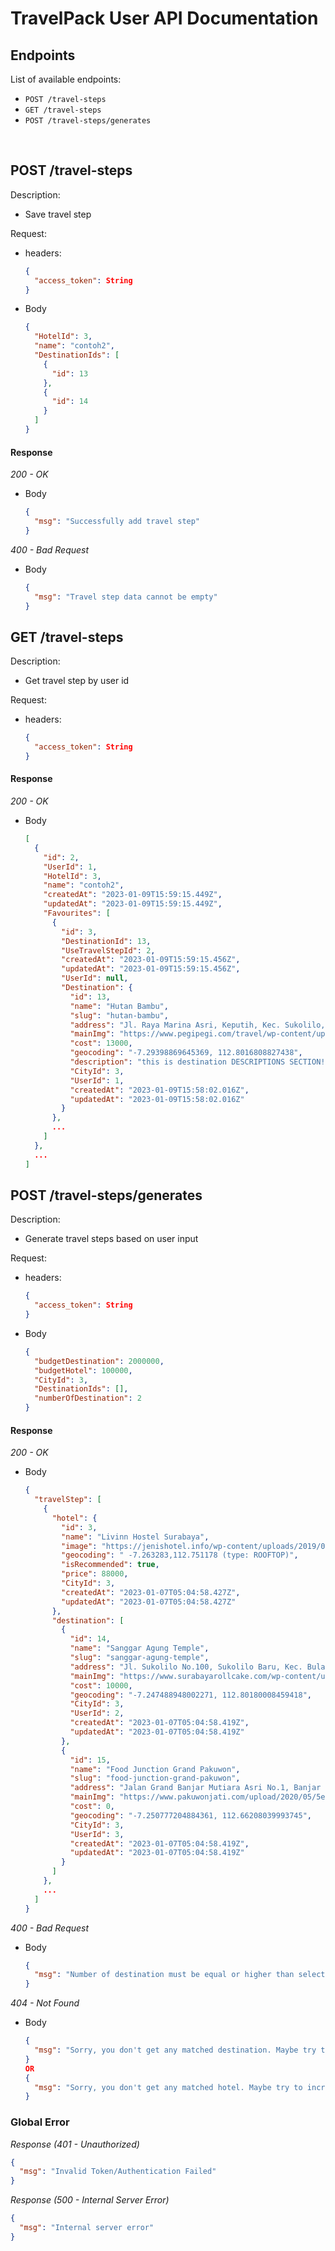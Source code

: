 # TravelPack User API Documentation

## Endpoints

List of available endpoints:

- `POST /travel-steps`
- `GET /travel-steps`
- `POST /travel-steps/generates`

&nbsp;

## POST /travel-steps

Description:

- Save travel step

Request:

- headers:

    ```json
    {
      "access_token": String
    }
    ```

- Body

    ```json
    {
      "HotelId": 3,
      "name": "contoh2",
      "DestinationIds": [
        {
          "id": 13
        },
        {
          "id": 14
        }
      ]
    }
    ```

#### Response

_200 - OK_

- Body

    ```json
    {
      "msg": "Successfully add travel step"
    }
    ```

_400 - Bad Request_

- Body

    ```json
    {
      "msg": "Travel step data cannot be empty"
    }
    ```

## GET /travel-steps

Description:

- Get travel step by user id

Request:

- headers:

    ```json
    {
      "access_token": String
    }
    ```

#### Response

_200 - OK_

- Body

    ```json
    [
      {
        "id": 2,
        "UserId": 1,
        "HotelId": 3,
        "name": "contoh2",
        "createdAt": "2023-01-09T15:59:15.449Z",
        "updatedAt": "2023-01-09T15:59:15.449Z",
        "Favourites": [
          {
            "id": 3,
            "DestinationId": 13,
            "UseTravelStepId": 2,
            "createdAt": "2023-01-09T15:59:15.456Z",
            "updatedAt": "2023-01-09T15:59:15.456Z",
            "UserId": null,
            "Destination": {
              "id": 13,
              "name": "Hutan Bambu",
              "slug": "hutan-bambu",
              "address": "Jl. Raya Marina Asri, Keputih, Kec. Sukolilo, Kota Surabaya, Jawa Timur 60111",
              "mainImg": "https://www.pegipegi.com/travel/wp-content/uploads/2017/10/alamat-taman-sakura-keputih-surabaya.jpg",
              "cost": 13000,
              "geocoding": "-7.29398869645369, 112.8016808827438",
              "description": "this is destination DESCRIPTIONS SECTION!",
              "CityId": 3,
              "UserId": 1,
              "createdAt": "2023-01-09T15:58:02.016Z",
              "updatedAt": "2023-01-09T15:58:02.016Z"
            }
          },
          ...
        ]
      },
      ...
    ]
    ```

## POST /travel-steps/generates

Description:

- Generate travel steps based on user input

Request:

- headers:

    ```json
    {
      "access_token": String
    }
    ```

- Body

    ```json
    {
      "budgetDestination": 2000000,
      "budgetHotel": 100000,
      "CityId": 3,
      "DestinationIds": [],
      "numberOfDestination": 2
    }
    ```

#### Response

_200 - OK_

- Body

    ```json
    {
      "travelStep": [
        {
          "hotel": {
            "id": 3,
            "name": "Livinn Hostel Surabaya",
            "image": "https://jenishotel.info/wp-content/uploads/2019/09/livinn-hostel.jpg",
            "geocoding": " -7.263283,112.751178 (type: ROOFTOP)",
            "isRecommended": true,
            "price": 88000,
            "CityId": 3,
            "createdAt": "2023-01-07T05:04:58.427Z",
            "updatedAt": "2023-01-07T05:04:58.427Z"
          },
          "destination": [
            {
              "id": 14,
              "name": "Sanggar Agung Temple",
              "slug": "sanggar-agung-temple",
              "address": "Jl. Sukolilo No.100, Sukolilo Baru, Kec. Bulak, Kota Surabaya, Jawa Timur 60122",
              "mainImg": "https://www.surabayarollcake.com/wp-content/uploads/2019/01/Klenteng-Sanggar-Agung-Surabaya.jpg",
              "cost": 10000,
              "geocoding": "-7.247488948002271, 112.80180008459418",
              "CityId": 3,
              "UserId": 2,
              "createdAt": "2023-01-07T05:04:58.419Z",
              "updatedAt": "2023-01-07T05:04:58.419Z"
            },
            {
              "id": 15,
              "name": "Food Junction Grand Pakuwon",
              "slug": "food-junction-grand-pakuwon",
              "address": "Jalan Grand Banjar Mutiara Asri No.1, Banjar Sugihan, Kec. Tandes, Kota Surabaya, Jawa Timur 60184",
              "mainImg": "https://www.pakuwonjati.com/upload/2020/05/5eb035d16732c-pkw-mall-com-08fj-gallery0.jpg",
              "cost": 0,
              "geocoding": "-7.250777204884361, 112.66208039993745",
              "CityId": 3,
              "UserId": 3,
              "createdAt": "2023-01-07T05:04:58.419Z",
              "updatedAt": "2023-01-07T05:04:58.419Z"
            }
          ]
        },
        ...
      ]
    }
    ```

_400 - Bad Request_

- Body

    ```json
    {
      "msg": "Number of destination must be equal or higher than selected destinations"
    }
    ```
_404 - Not Found_

- Body

    ```json
    {
      "msg": "Sorry, you don't get any matched destination. Maybe try to increase your destination budget or lower your number of destination?"
    }
    OR
    {
      "msg": "Sorry, you don't get any matched hotel. Maybe try to increase your hotel budget?"
    }
    ```
### Global Error
_Response (401 - Unauthorized)_

  ```json
  {
    "msg": "Invalid Token/Authentication Failed"
  }
  ```

_Response (500 - Internal Server Error)_

  ```json
  {
    "msg": "Internal server error"
  }
  ```